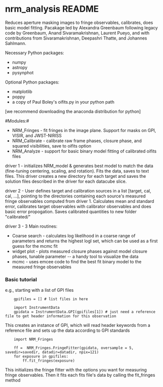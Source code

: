 # nrm_analysis README

Reduces aperture masking images to fringe observables, calibrates, does basic model fitting. Pacakage led by Alexandra Greenbaum following legacy code by Greenbaum, Anand Sivaramakrishnan, Laurent Pueyo, and with contributions from Sivaramakrishnan, Deepashri Thatte, and Johannes Sahlmann.


Necessary Python packages:
* numpy
* astropy
* pysynphot

Optional Python packages:
* matplotlib
* poppy
* a copy of Paul Boley's oifits.py in your python path

[we recommend downloading the anaconda distribution for python]


#Modules:#

* NRM_Fringes - fit fringes in the image plane. Support for masks on GPI, VISIR, and JWST-NIRISS
* NRM_Calibrate - calibrate raw frame phases, closure phase, and squared visibilities, save to oifits option
* NRM_Analyze - support for basic binary model fitting of calibrated oifits files

driver 1 - initializes NRM_model & generates best model to match the data (fine-tuning
	  centering, scaling, and rotation). Fits the data, saves to text files.
	  This driver creates a new directory for each target and saves the 
	  solution files described in the driver for each datacube slice.

driver 2 - User defines target and calibration sources in a list [target, cal, cal, ...], 
      pointing to the directories containing each source's measured fringe observables
      computed from driver 1. Calculates mean and standard error, calibrates target 
      observables with calibrator observables and does basic error propogation. Saves
      calibrated quantities to new folder "calibrated/"

driver 3 - 3 Main routines:
* Coarse search - calculates log likelihood in a coarse range of parameters and returns 
                the highest logl set, which can be used as a first guess for the mcmc fit
* widget plot - plots measured closure phases against model closure phases, tunable 
                parameter -- a handy tool to visualize the data
* mcmc - uses emcee code to find the best fit binary model to the measured fringe observables

### Basic tutorial ###
e.g., starting with a list of GPI files

		gpifiles = [] # list files in here

        import InstrumentData
        gpidata = InstrumentData.GPI(gpifiles[1]) # just need a reference file to get header information for this observation

This creates an instance of GPI, which will read header keywords from a reference file and sets up the data according to GPI standards

        import NRM_Fringes  

        ff =  NRM_Fringes.FringeFitter(gpidata, oversample = 5, savedir=savedir, datadir=datadir, npix=121)
        for exposure in gpifiles:
            ff.fit_fringes(exposure)

This initializes the fringe fitter with the options you want for measuring fringe observables. Then it fits each fits file's data by calling the fit_fringes method


